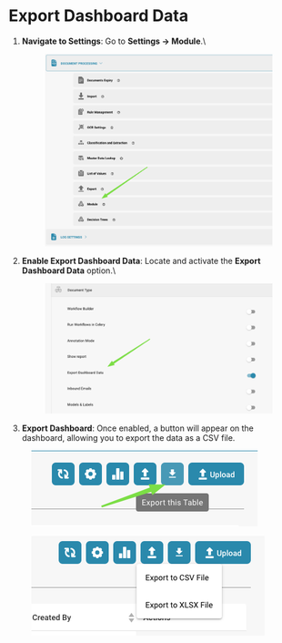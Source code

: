 # Export Dashboard Data

1.  **Navigate to Settings**: Go to **Settings → Module**.\


    <figure><img src="../../../../.gitbook/assets/image (10) (1) (2).png" alt=""><figcaption></figcaption></figure>
2.  **Enable Export Dashboard Data**: Locate and activate the **Export Dashboard Data** option.\


    <figure><img src="../../../../.gitbook/assets/image (11) (1) (2).png" alt=""><figcaption></figcaption></figure>
3. **Export Dashboard**: Once enabled, a button will appear on the dashboard, allowing you to export the data as a CSV file.

<figure><img src="../../../../.gitbook/assets/image (14) (1).png" alt=""><figcaption></figcaption></figure>

<figure><img src="../../../../.gitbook/assets/image (12) (1) (2).png" alt=""><figcaption></figcaption></figure>
